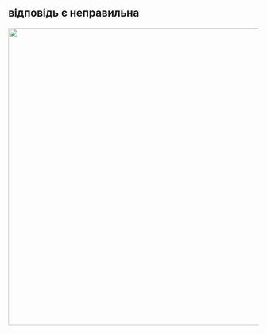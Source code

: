  <html>
   <head>

   </head>
  <heder>
   <p><h2>відповідь є неправильна </h2></p>
  </heder>
   <body>
     <img src="https://w7.pngwing.com/pngs/623/1/png-transparent-red-cross-cancel-cancelled-cancellation-symbol-icon-sign.png"with"800px" height="600px"/>
   </body>
</html>
